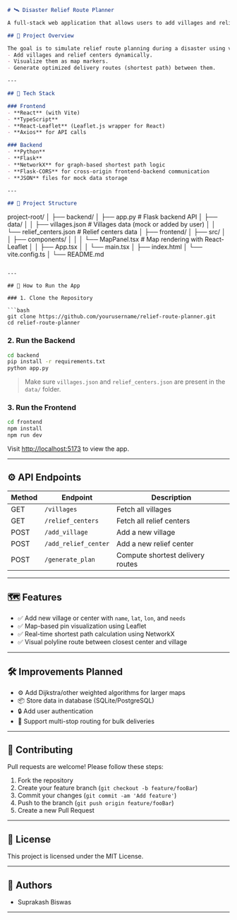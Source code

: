 

```markdown
# 🛰️ Disaster Relief Route Planner

A full-stack web application that allows users to add villages and relief centers on a map and generate the shortest relief delivery route between them — helping optimize disaster response.

## 📌 Project Overview

The goal is to simulate relief route planning during a disaster using village and relief center coordinates. Users can:
- Add villages and relief centers dynamically.
- Visualize them as map markers.
- Generate optimized delivery routes (shortest path) between them.

---

## 🧠 Tech Stack

### Frontend
- **React** (with Vite)
- **TypeScript**
- **React-Leaflet** (Leaflet.js wrapper for React)
- **Axios** for API calls

### Backend
- **Python**
- **Flask**
- **NetworkX** for graph-based shortest path logic
- **Flask-CORS** for cross-origin frontend-backend communication
- **JSON** files for mock data storage

---

## 🔧 Project Structure

```

project-root/
│
├── backend/
│   ├── app.py                     # Flask backend API
│   ├── data/
│   │   ├── villages.json          # Villages data (mock or added by user)
│   │   └── relief\_centers.json   # Relief centers data
│
├── frontend/
│   ├── src/
│   │   ├── components/
│   │   │   └── MapPanel.tsx       # Map rendering with React-Leaflet
│   │   ├── App.tsx
│   │   └── main.tsx
│   ├── index.html
│   └── vite.config.ts
│
└── README.md

````

---

## 🚀 How to Run the App

### 1. Clone the Repository

```bash
git clone https://github.com/yourusername/relief-route-planner.git
cd relief-route-planner
````

### 2. Run the Backend

```bash
cd backend
pip install -r requirements.txt
python app.py
```

> Make sure `villages.json` and `relief_centers.json` are present in the `data/` folder.

### 3. Run the Frontend

```bash
cd frontend
npm install
npm run dev
```

Visit [http://localhost:5173](http://localhost:5173) to view the app.

---

## ⚙️ API Endpoints

| Method | Endpoint             | Description                      |
| ------ | -------------------- | -------------------------------- |
| GET    | `/villages`          | Fetch all villages               |
| GET    | `/relief_centers`    | Fetch all relief centers         |
| POST   | `/add_village`       | Add a new village                |
| POST   | `/add_relief_center` | Add a new relief center          |
| POST   | `/generate_plan`     | Compute shortest delivery routes |

---

## 🗺️ Features

* ✅ Add new village or center with `name`, `lat`, `lon`, and `needs`
* ✅ Map-based pin visualization using Leaflet
* ✅ Real-time shortest path calculation using NetworkX
* ✅ Visual polyline route between closest center and village

---

## 🛠️ Improvements Planned

* ⚙️ Add Dijkstra/other weighted algorithms for larger maps
* 📦 Store data in database (SQLite/PostgreSQL)
* 🔒 Add user authentication
* 📍 Support multi-stop routing for bulk deliveries

---

## 🤝 Contributing

Pull requests are welcome! Please follow these steps:

1. Fork the repository
2. Create your feature branch (`git checkout -b feature/fooBar`)
3. Commit your changes (`git commit -am 'Add feature'`)
4. Push to the branch (`git push origin feature/fooBar`)
5. Create a new Pull Request

---

## 📜 License

This project is licensed under the MIT License.

---

## 🙌 Authors

* Suprakash Biswas


---


```

```
